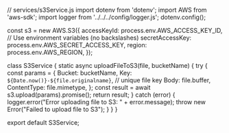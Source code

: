 // services/s3Service.js
import dotenv from 'dotenv';
import AWS from 'aws-sdk';
import logger from '../../../config/logger.js';
dotenv.config();

const s3 = new AWS.S3({
  accessKeyId: process.env.AWS_ACCESS_KEY_ID,      // Use environment variables (no backslashes)
  secretAccessKey: process.env.AWS_SECRET_ACCESS_KEY,
  region: process.env.AWS_REGION,
});

class S3Service {
  static async uploadFileToS3(file, bucketName) {
    try {
      const params = {
        Bucket: bucketName,
        Key: `${Date.now()}-${file.originalname}`, // unique file key
        Body: file.buffer,
        ContentType: file.mimetype,
      };
      const result = await s3.upload(params).promise();
      return result;
    } catch (error) {
      logger.error("Error uploading file to S3: " + error.message);
      throw new Error("Failed to upload file to S3");
    }
  }
}

export default S3Service;
